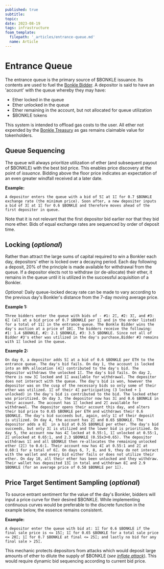 ```yaml
---
published: true
subtitle:
topic:
date: 2023-08-19
tags: infrastructure
foam_template:
  filepath: '_articles/entrance-queue.md'
  name: Article
---
```


# Entrance Queue

The entrance queue is the primary source of $BONKLE issuance. Its contents are used to fuel  the <a class="wiki-link" href="/articles/bidder">Bonkle Bidder</a>. A depositor is said to have an 'account' with the queue whereby they may have:
- Ether locked in the queue
- Ether unlocked in the queue
- Ether remaining in the account, but not allocated for queue utilization
- $BONKLE tokens

This system is intended to offload gas costs to the user. All ether not expended by the <a class="wiki-link" href="/articles/treasury">Bonkle Treasury</a> as gas remains claimable value for tokenholders.

## Queue Sequencing
The queue will always prioritize utilization of ether (and subsequent payout of $BONKLE) with the best bid price. This enables price discovery at the point of *issuance*. Bidding above the floor price indicates an expectation of an even greater windfall received at a later date.

**Example:**

    A depositor enters the queue with a bid of 5Ξ at 1Ξ for 0.7 $BONKLE exchange rate (the minimum price). Soon after, a new depositer inputs a bid of 3Ξ at 1Ξ for 0.6 $BONKLE and therefore moves ahead of the first depositer in queue. 
    
Note that it is not relevant that the first depositor bid earlier nor that they bid more ether. Bids of equal exchange rates are sequenced by order of deposit time.
    
## Locking (*optional*) 
Rather than attract the large sums of capital required to win a Bonkler each day, depositors' ether is locked over a decaying period. Each day following a deposit, 20% of the principle is made available for withdrawal from the queue. If a depositor elects not to withdraw (or de-allocate) their ether, it remains in the queue until it is utilized in the successful acquisition of a Bonkler. 

*Optional:* Daily queue-locked decay rate can be made to vary according to the previous day's Bonkler's distance from the 7-day moving average price.

**Example 1:**

    Three bidders enter the queue with bids of - #1: 2Ξ, #2: 3Ξ, and #3: 6Ξ (all at a bid price of 0.7 $BONKLE per 1Ξ and in the order listed) for a total of 11Ξ in the entrance queue. The Bonkle Bidder wins the day's auction at a price of 10Ξ. The bidders receive the following: #1: 1.4 $BONKLE, #2: 2.1 $BONKLE, #3: 3.5 $BONKLE. Since not all of Bidder #3's ether was utilized in the day's purchase,Bidder #3 remains with 1Ξ locked in the queue. 

**Example 2:** 

    On day 0, a depositor adds 5Ξ at a bid of 0.6 $BONKLE per ETH to the entrance queue. The day's bid fails. On day 1, the account is locked into an 80% allocation (4Ξ) contributed to the day's bid. The depositor withdraws the unlocked 1Ξ. The day's bid fails. On day 2, there is now 3Ξ locked and 1Ξ available for withdrawal. The depositor does not interact with the queue. The day's bid is won, however the depositor was on the cusp of the necessary bids so only some of their ether was utilized. 1Ξ of their 4Ξ participating (3 locked + 1 unlocked) in the day's bid is contributed to the bid. The locked ether was prioritized. On day 3, the depositor now has 3Ξ and 0.6 $BONKLE in their account. The account has 1Ξ locked and 2Ξ available for withdrawal. The depositor opens their account this day, and alters their bid price to 0.65 $BONKLE per ETH and withdraws their 0.6 $BONKLE. The day's bid succeeds but, again, only 1Ξ of their deposit is utilized. On day 4, the account has 2Ξ and 0.65 $BONKLE. The depositor adds a 8Ξ  in a bid at 0.55 $BONKLE per ether. The day's bid succeeds, but only 3Ξ is utilized and the lower bid is prioritized. On day 5, the account now has 4Ξ locked at 0.55:1, 1Ξ unlocked at 0.55:1, 2Ξ unlocked at 0.65:1, and 2.3 $BONKLE (0.55x3+0.65). The depositor withdraws 1Ξ and all $BONKLE then re-allocates the remaining unlocked ether (2Ξ) to 0.6:1. Their account now has 4Ξ at 0.55:1 and 2Ξ at 0.60:1 for a total of 6Ξ. On days 6, 7, 8, and 9, they do not interact with the wallet and every bid either fails or does not utilize their ether. On day 10, all their ether has been unlocked and they withdraw. Their wallet has deposited 13Ξ in total and withdrawn 8Ξ and 2.9 $BONKLE (for an average price of 0.58 $BONKLE per 1Ξ). 


## Price Target Sentiment Sampling (*optional*)
To source entrant sentiment for the value of the day's Bonkler, bidders will input a price curve for their desired $BONKLE. While implementing continuous curves would be preferable to the discrete function in the example below, the essence remains consistent.

**Example:**

    A depositor enter the queue with bid at: 1Ξ for 0.6 $BONKLE if the final sale price is <= 15Ξ; 1Ξ for 0.65 $BONKLE for a total sale price <= 20Ξ; 1Ξ for 0.7 $BONKLE at final <= 25Ξ; and lastly no bid for any final sale > 25Ξ. 

This mechanic protects depositors from attacks which would deposit large amounts of ether to dilute the supply of $BONKLE (*see <a class="wiki-link" href="/articles/attacks">inflate attack</a>*). This would require dynamic bid sequencing according to current bid price.



